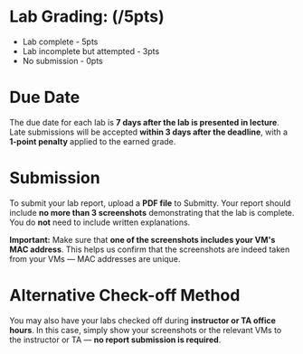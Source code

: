 <!--
# Lab Reports:
You need to submit a report for each lab. The report should be in a pdf format, and include the lab steps with one or more screenshot(s) for each step demonstrating you are completing the lab. At the end of the report, you need to provide one or two paragraphs of reflection: from an attacker's perspective, and/or from a defender's perspective. You can say something like, how attackers would take advantage of this technique, and what defenders can learn from here, or how they can protect themselves. Or how you yourself can change some of your daily practice. So you literally can say anything you want to say, either from attackers' point of view, or from defenders' point of view, or from both.-->

# Lab Grading: (/5pts)

<!--you get all 10 pts if you submitted a report with a completed lab plus the reflection paragraph(s).

you get 8 pts if you submitted a report with a completed lab without the reflection paragraph(s).

In the rare case when you submitted a report with an incomplete lab, you get 5pts for the lab. And 2 more pts if you also have the reflection. ("incomplete" means you're half way but somehow get stuck. If you didn't make any attempt and didn't even start the first step, that's not incomplete, in that case, you don't get any pts for the lab).

You don't get any credits if do not submit a report or you submit the report after the due date.-->

- Lab complete - 5pts
- Lab incomplete but attempted - 3pts
- No submission - 0pts

# Due Date

The due date for each lab is **7 days after the lab is presented in lecture**. Late submissions will be accepted **within 3 days after the deadline**, with a **1-point penalty** applied to the earned grade.

# Submission

To submit your lab report, upload a **PDF file** to Submitty. Your report should include **no more than 3 screenshots** demonstrating that the lab is complete. You do **not** need to include written explanations.  

**Important:** Make sure that **one of the screenshots includes your VM's MAC address**. This helps us confirm that the screenshots are indeed taken from your VMs — MAC addresses are unique.

# Alternative Check-off Method

You may also have your labs checked off during **instructor or TA office hours**. In this case, simply show your screenshots or the relevant VMs to the instructor or TA — **no report submission is required**.
